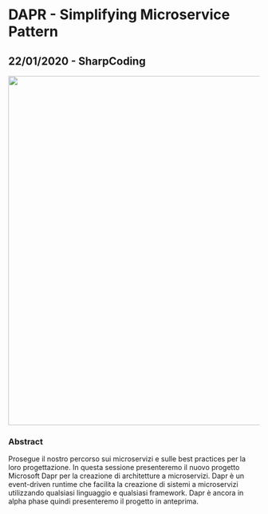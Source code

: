 # DAPR - Simplifying Microservice Pattern
## 22/01/2020 - SharpCoding

<img width="700" src="https://github.com/engineering87/TechnicalSessions/blob/main/Posters/2020-01-22.png" style="vertical-align:middle"> 

### Abstract
Prosegue il nostro percorso sui microservizi e sulle best practices per la loro progettazione.
In questa sessione presenteremo il nuovo progetto Microsoft Dapr per la creazione di architetture a microservizi.
Dapr è un event-driven runtime che facilita la creazione di sistemi a microservizi utilizzando qualsiasi linguaggio e qualsiasi framework.
Dapr è ancora in alpha phase quindi presenteremo il progetto in anteprima.
